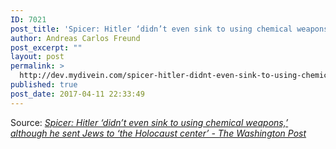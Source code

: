 ```yaml
---
ID: 7021
post_title: 'Spicer: Hitler ‘didn’t even sink to using chemical weapons,’ although he sent Jews to ‘the Holocaust center’ &#8211; The Washington Post'
author: Andreas Carlos Freund
post_excerpt: ""
layout: post
permalink: >
  http://dev.mydivein.com/spicer-hitler-didnt-even-sink-to-using-chemical-weapons-although-he-sent-jews-to-the-holocaust-center-the-washington-post/
published: true
post_date: 2017-04-11 22:33:49
---
```

Source: <em><a href="https://www.washingtonpost.com/news/post-politics/wp/2017/04/11/spicer-hitler-didnt-even-sink-to-using-chemical-weapons-although-he-sent-jews-to-the-holocaust-center/?hpid=hp_hp-top-table-main_hitler-430pm%3Ahomepage%2Fstory&amp;utm_term=.f51e4d22f2d9">Spicer: Hitler ‘didn’t even sink to using chemical weapons,’ although he sent Jews to ‘the Holocaust center’ - The Washington Post</a></em>